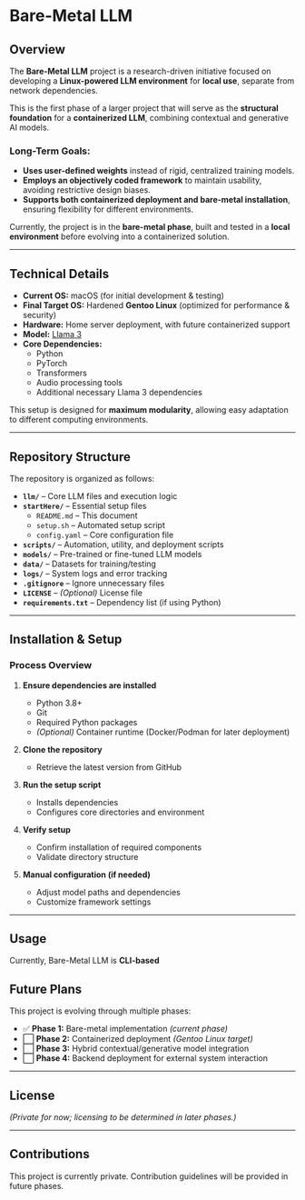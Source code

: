 # Bare-Metal LLM

## Overview
The **Bare-Metal LLM** project is a research-driven initiative focused on developing a **Linux-powered LLM environment** for **local use**, separate from network dependencies.  

This is the first phase of a larger project that will serve as the **structural foundation** for a **containerized LLM**, combining contextual and generative AI models.  

### Long-Term Goals:
- **Uses user-defined weights** instead of rigid, centralized training models.
- **Employs an objectively coded framework** to maintain usability, avoiding restrictive design biases.
- **Supports both containerized deployment and bare-metal installation**, ensuring flexibility for different environments.

Currently, the project is in the **bare-metal phase**, built and tested in a **local environment** before evolving into a containerized solution.

---

## Technical Details
- **Current OS:** macOS (for initial development & testing)
- **Final Target OS:** Hardened **Gentoo Linux** (optimized for performance & security)
- **Hardware:** Home server deployment, with future containerized support
- **Model:** [Llama 3](https://github.com/facebookresearch/llama)
- **Core Dependencies:**  
  - Python  
  - PyTorch  
  - Transformers  
  - Audio processing tools  
  - Additional necessary Llama 3 dependencies  

This setup is designed for **maximum modularity**, allowing easy adaptation to different computing environments.

---

## Repository Structure
The repository is organized as follows:

- **`llm/`** – Core LLM files and execution logic  
- **`startHere/`** – Essential setup files  
  - `README.md` – This document  
  - `setup.sh` – Automated setup script  
  - `config.yaml` – Core configuration file  
- **`scripts/`** – Automation, utility, and deployment scripts  
- **`models/`** – Pre-trained or fine-tuned LLM models  
- **`data/`** – Datasets for training/testing  
- **`logs/`** – System logs and error tracking  
- **`.gitignore`** – Ignore unnecessary files  
- **`LICENSE`** – *(Optional)* License file  
- **`requirements.txt`** – Dependency list (if using Python)  

---

## Installation & Setup

### **Process Overview**
1. **Ensure dependencies are installed**  
   - Python 3.8+  
   - Git  
   - Required Python packages  
   - *(Optional)* Container runtime (Docker/Podman for later deployment)  

2. **Clone the repository**  
   - Retrieve the latest version from GitHub  

3. **Run the setup script**  
   - Installs dependencies  
   - Configures core directories and environment  

4. **Verify setup**  
   - Confirm installation of required components  
   - Validate directory structure  

5. **Manual configuration (if needed)**  
   - Adjust model paths and dependencies  
   - Customize framework settings  

---

## Usage
Currently, Bare-Metal LLM is **CLI-based**

## Future Plans

This project is evolving through multiple phases:

- ✅ **Phase 1:** Bare-metal implementation *(current phase)*  
- ⬜ **Phase 2:** Containerized deployment *(Gentoo Linux target)*  
- ⬜ **Phase 3:** Hybrid contextual/generative model integration  
- ⬜ **Phase 4:** Backend deployment for external system interaction  

---

## License  

*(Private for now; licensing to be determined in later phases.)*  

---

## Contributions  

This project is currently private. Contribution guidelines will be provided in future phases.  

